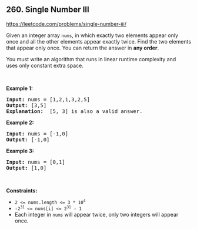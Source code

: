 ## 260. Single Number III

<https://leetcode.com/problems/single-number-iii/>

<div class="elfjS" data-track-load="description_content"><p>Given an integer array <code>nums</code>, in which exactly two elements appear only once and all the other elements appear exactly twice. Find the two elements that appear only once. You can return the answer in <strong>any order</strong>.</p>

<p>You must write an&nbsp;algorithm that runs in linear runtime complexity and uses&nbsp;only constant extra space.</p>

<p>&nbsp;</p>
<p><strong class="example">Example 1:</strong></p>

<pre><strong>Input:</strong> nums = [1,2,1,3,2,5]
<strong>Output:</strong> [3,5]
<strong>Explanation: </strong> [5, 3] is also a valid answer.
</pre>

<p><strong class="example">Example 2:</strong></p>

<pre><strong>Input:</strong> nums = [-1,0]
<strong>Output:</strong> [-1,0]
</pre>

<p><strong class="example">Example 3:</strong></p>

<pre><strong>Input:</strong> nums = [0,1]
<strong>Output:</strong> [1,0]
</pre>

<p>&nbsp;</p>
<p><strong>Constraints:</strong></p>

<ul>
 <li><code>2 &lt;= nums.length &lt;= 3 * 10<sup>4</sup></code></li>
 <li><code>-2<sup>31</sup> &lt;= nums[i] &lt;= 2<sup>31</sup> - 1</code></li>
 <li>Each integer in <code>nums</code> will appear twice, only two integers will appear once.</li>
</ul>
</div>
